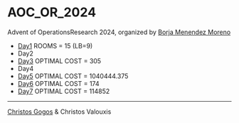 # AOC_OR_2024
Advent of OperationsResearch 2024, organized by [Borja Menendez Moreno](https://feasible.substack.com/)

* [Day1](./day1/README.md) ROOMS = 15 (LB=9) 
* Day2
* [Day3](./day3/README.md) OPTIMAL COST = 305 
* Day4
* [Day5](./day5/README.md) OPTIMAL COST = 1040444.375
* [Day6](./day6/README.md) OPTIMAL COST = 174
* [Day7](./day7/README.md) OPTIMAL COST = 114852

---
[Christos Gogos](https://www.linkedin.com/in/christos-gogos-07a75bb/) & Christos Valouxis